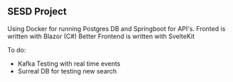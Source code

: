 ## SESD Project 

Using Docker for running Postgres DB and Springboot for API's.
Fronted is written with Blazor (C#) 
Better Frontend is written with SvelteKit


To do: 

- Kafka Testing with real time events 
- Surreal DB for testing new search 